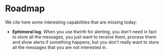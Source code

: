 # Roadmap
We cite here some interesting capabilities that are missing today:

  - **Ephimeral log**. When you use Kwirth for alerting, you don't need in fact to store all the messages, you just want to receive them, process thwm and show alerts if something happens, but you don't really want to store all the messages that you are not interested in.

